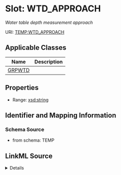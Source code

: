 # Slot: WTD_APPROACH
_Water table depth measurement approach_


URI: [TEMP:WTD_APPROACH](https://example.org/TEMP/WTD_APPROACH)



<!-- no inheritance hierarchy -->




## Applicable Classes

| Name | Description |
| --- | --- |
[GRPWTD](GRPWTD.md) | 






## Properties

* Range: [xsd:string](xsd:string)







## Identifier and Mapping Information







### Schema Source


* from schema: TEMP




## LinkML Source

<details>
```yaml
name: WTD_APPROACH
description: Water table depth measurement approach
from_schema: TEMP
rank: 1000
alias: WTD_APPROACH
domain_of:
- GRP_WTD
range: string

```
</details>